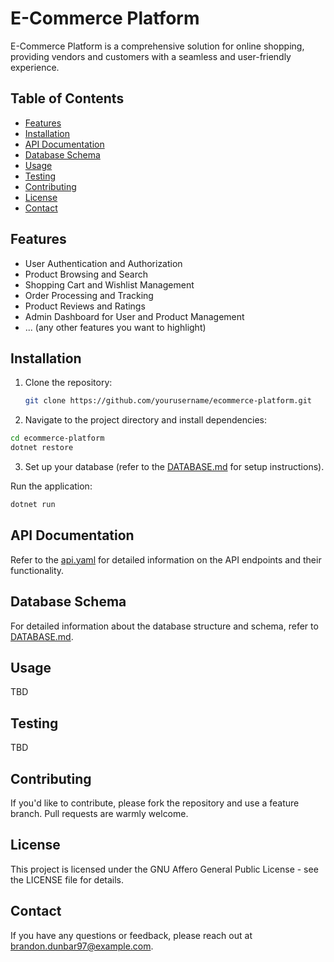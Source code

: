 # E-Commerce Platform

E-Commerce Platform is a comprehensive solution for online shopping, providing vendors and customers with a seamless and user-friendly experience.

## Table of Contents

- [Features](#features)
- [Installation](#installation)
- [API Documentation](#api-documentation)
- [Database Schema](#database-schema)
- [Usage](#usage)
- [Testing](#testing)
- [Contributing](#contributing)
- [License](#license)
- [Contact](#contact)

## Features

- User Authentication and Authorization
- Product Browsing and Search
- Shopping Cart and Wishlist Management
- Order Processing and Tracking
- Product Reviews and Ratings
- Admin Dashboard for User and Product Management
- ... (any other features you want to highlight)

## Installation

1. Clone the repository:
   ```bash
   git clone https://github.com/yourusername/ecommerce-platform.git
   ```

2. Navigate to the project directory and install dependencies:

```bash
cd ecommerce-platform
dotnet restore
```

3. Set up your database (refer to the [DATABASE.md](./Docs/DATABASE.md) for setup instructions).

Run the application:

```bash
dotnet run
```
## API Documentation
Refer to the [api.yaml](./Docs/api.yaml) for detailed information on the API endpoints and their functionality.

## Database Schema
For detailed information about the database structure and schema, refer to [DATABASE.md](./Docs/DATABASE.md).

## Usage
TBD

## Testing
TBD

## Contributing
If you'd like to contribute, please fork the repository and use a feature branch. Pull requests are warmly welcome.

## License
This project is licensed under the GNU Affero General Public License - see the LICENSE file for details.

## Contact
If you have any questions or feedback, please reach out at brandon.dunbar97@example.com.